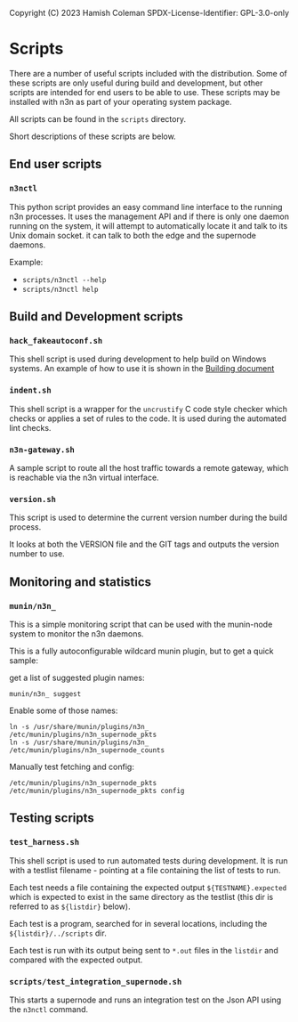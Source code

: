 Copyright (C) 2023 Hamish Coleman
SPDX-License-Identifier: GPL-3.0-only

# Scripts

There are a number of useful scripts included with the distribution.
Some of these scripts are only useful during build and development, but
other scripts are intended for end users to be able to use.  These scripts
may be installed with n3n as part of your operating system package.

All scripts can be found in the `scripts` directory.

Short descriptions of these scripts are below.

## End user scripts

### `n3nctl`

This python script provides an easy command line interface to the running
n3n processes.  It uses the management API and if there is only one daemon
running on the system, it will attempt to automatically locate it and talk
to its Unix domain socket.  it can talk to both the edge and the supernode
daemons.

Example:
- `scripts/n3nctl --help`
- `scripts/n3nctl help`

## Build and Development scripts

### `hack_fakeautoconf.sh`

This shell script is used during development to help build on Windows
systems.  An example of how to use it is shown in
the [Building document](Building.md)

### `indent.sh`

This shell script is a wrapper for the `uncrustify` C code style checker
which checks or applies a set of rules to the code.  It is used during
the automated lint checks.

### `n3n-gateway.sh`

A sample script to route all the host traffic towards a remote gateway,
which is reachable via the n3n virtual interface.

### `version.sh`

This script is used to determine the current version number during the
build process.

It looks at both the VERSION file and the GIT tags and outputs the
version number to use.

## Monitoring and statistics

### `munin/n3n_`

This is a simple monitoring script that can be used with the munin-node
system to monitor the n3n daemons.

This is a fully autoconfigurable wildcard munin plugin, but to get a quick
sample:

get a list of suggested plugin names:
```
munin/n3n_ suggest
```

Enable some of those names:

```
ln -s /usr/share/munin/plugins/n3n_ /etc/munin/plugins/n3n_supernode_pkts
ln -s /usr/share/munin/plugins/n3n_ /etc/munin/plugins/n3n_supernode_counts
```

Manually test fetching and config:

```
/etc/munin/plugins/n3n_supernode_pkts
/etc/munin/plugins/n3n_supernode_pkts config
```

## Testing scripts

### `test_harness.sh`

This shell script is used to run automated tests during development.  It is
run with a testlist filename - pointing at a file containing the list of
tests to run.

Each test needs a file containing the expected output `${TESTNAME}.expected`
which is expected to exist in the same directory as the testlist (this dir is
referred to as `${listdir}` below).

Each test is a program, searched for in several locations, including the
`${listdir}/../scripts` dir.

Each test is run with its output being sent to `*.out` files in the `listdir`
and compared with the expected output.

### `scripts/test_integration_supernode.sh`

This starts a supernode and runs an integration test on the Json API using
the `n3nctl` command.
